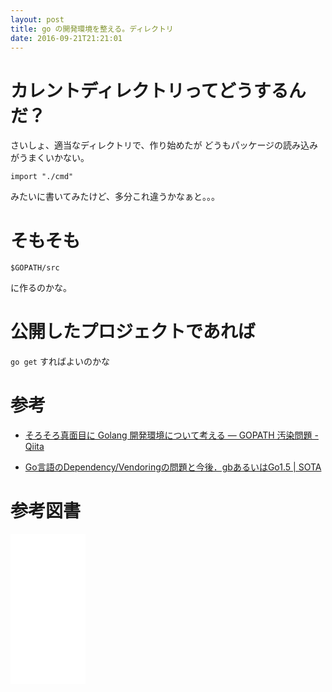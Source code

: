 ```yaml
---
layout: post
title: go の開発環境を整える。ディレクトリ
date: 2016-09-21T21:21:01
---
```


# カレントディレクトリってどうするんだ？

さいしょ、適当なディレクトリで、作り始めたが
どうもパッケージの読み込みがうまくいかない。

```
import "./cmd"
```

みたいに書いてみたけど、多分これ違うかなぁと。。。

# そもそも

```
$GOPATH/src
```

に作るのかな。

# 公開したプロジェクトであれば

```go get``` すればよいのかな


# 参考

* [そろそろ真面目に Golang 開発環境について考える — GOPATH 汚染問題 - Qiita](http://qiita.com/spiegel-im-spiegel/items/73ebc684b5807277b7e2)

* [Go言語のDependency/Vendoringの問題と今後．gbあるいはGo1.5 | SOTA](http://deeeet.com/writing/2015/06/26/golang-dependency-vendoring/)

# 参考図書

<iframe style="width:120px;height:240px;" marginwidth="0" marginheight="0" scrolling="no" frameborder="0" src="//rcm-fe.amazon-adsystem.com/e/cm?lt1=_blank&bc1=000000&IS2=1&bg1=FFFFFF&fc1=000000&lc1=0000FF&t=mi3002-22&o=9&p=8&l=as4&m=amazon&f=ifr&ref=as_ss_li_til&asins=4621300253&linkId=54b7e05ab6406ca0d71627d0bd6794ab"></iframe>
